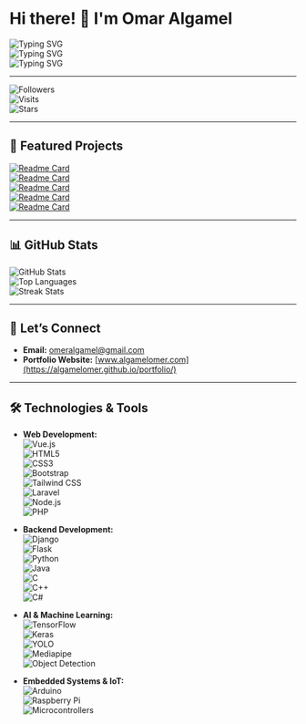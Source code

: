 # Hi there! 👋 I'm Omar Algamel

![Typing SVG](https://readme-typing-svg.herokuapp.com?font=Fira+Code&size=25&pause=1000&color=36BCF7&width=555&lines=web+developer+%7C+full+stack;app+development+%7C+Flutter)  
![Typing SVG](https://readme-typing-svg.herokuapp.com?font=Fira+Code&size=25&pause=1000&color=36BCF7&width=555&lines=AI+Developer+%7C+Object+Detection+Expert;Self-Driving+Car+%7C+object+detection+etc.)  
![Typing SVG](https://readme-typing-svg.herokuapp.com?font=Fira+Code&size=25&pause=1000&color=36BCF7&width=555&lines=embedded+system+expert+%7C+Iot;Arduino+%7C+RPI+%7C+custom+boards+%7C+micro+controller)

---

![Followers](https://img.shields.io/github/followers/algamelomer?style=social)  
![Visits](https://komarev.com/ghpvc/?username=algamelomer&color=blue)  
![Stars](https://img.shields.io/github/stars/algamelomer?style=social)

---

## 🚀 Featured Projects

[![Readme Card](https://github-readme-stats.vercel.app/api/pin/?username=algamelomer&repo=Mediapipe-tflite-object-detection-&theme=radical)](https://github.com/algamelomer/Mediapipe-tflite-object-detection-)  
[![Readme Card](https://github-readme-stats.vercel.app/api/pin/?username=algamelomer&repo=self-driving-car&theme=radical)](https://github.com/algamelomer/self-driving-car)  
[![Readme Card](https://github-readme-stats.vercel.app/api/pin/?username=algamelomer&repo=Mlebuu&theme=radical)](https://github.com/algamelomer/Mlebuu)  
[![Readme Card](https://github-readme-stats.vercel.app/api/pin/?username=algamelomer&repo=EgyTech-Team-Project-PHP&theme=radical)](https://github.com/algamelomer/EgyTech-Team-Project-PHP)  
[![Readme Card](https://github-readme-stats.vercel.app/api/pin/?username=algamelomer&repo=smart-parking-comp.-vision-&theme=radical)](https://github.com/algamelomer/smart-parking-comp.-vision-)

---

## 📊 GitHub Stats

![GitHub Stats](https://github-readme-stats.vercel.app/api?username=algamelomer&show_icons=true&theme=radical)  
![Top Languages](https://readme-stats.vercel.app/api/top-langs/?username=algamelomer&layout=compact&theme=radical)  
![Streak Stats](https://github-readme-streak-stats.herokuapp.com/?user=algamelomer&theme=radical)

---

## 🤝 Let’s Connect

- **Email:** [omeralgamel@gmail.com](mailto:omeralgamel@gmail.com)  
- **Portfolio Website:** [www.algamelomer.com](https://algamelomer.github.io/portfolio/)

---

## 🛠️ Technologies & Tools

- **Web Development:**  
  ![Vue.js](https://img.shields.io/badge/Vue.js-4FC08D?logo=vue.js&logoColor=white)  
  ![HTML5](https://img.shields.io/badge/HTML5-E34F26?logo=html5&logoColor=white)  
  ![CSS3](https://img.shields.io/badge/CSS3-1572B6?logo=css3&logoColor=white)  
  ![Bootstrap](https://img.shields.io/badge/Bootstrap-563D7C?logo=bootstrap&logoColor=white)  
  ![Tailwind CSS](https://img.shields.io/badge/Tailwind%20CSS-38B2AC?logo=tailwindcss&logoColor=white)  
  ![Laravel](https://img.shields.io/badge/Laravel-EF4135?logo=laravel&logoColor=white)  
  ![Node.js](https://img.shields.io/badge/Node.js-339933?logo=node.js&logoColor=white)  
  ![PHP](https://img.shields.io/badge/PHP-777BB4?logo=php&logoColor=white)

- **Backend Development:**  
  ![Django](https://img.shields.io/badge/Django-092E20?logo=django&logoColor=white)  
  ![Flask](https://img.shields.io/badge/Flask-000000?logo=flask&logoColor=white)  
  ![Python](https://img.shields.io/badge/Python-3776AB?logo=python&logoColor=white)  
  ![Java](https://img.shields.io/badge/Java-007396?logo=java&logoColor=white)  
  ![C](https://img.shields.io/badge/C-A8B9CC?logo=c&logoColor=white)  
  ![C++](https://img.shields.io/badge/C%2B%2B-00599C?logo=c%2B%2B&logoColor=white)  
  ![C#](https://img.shields.io/badge/C%23-239120?logo=c-sharp&logoColor=white)

- **AI & Machine Learning:**  
  ![TensorFlow](https://img.shields.io/badge/TensorFlow-FF6F00?logo=tensorflow&logoColor=white)  
  ![Keras](https://img.shields.io/badge/Keras-D00000?logo=keras&logoColor=white)  
  ![YOLO](https://img.shields.io/badge/YOLO-004d00?logo=yolo&logoColor=white)  
  ![Mediapipe](https://img.shields.io/badge/Mediapipe-00B140?logo=google&logoColor=white)  
  ![Object Detection](https://img.shields.io/badge/Object%20Detection-FF6F00?logo=google&logoColor=white)

- **Embedded Systems & IoT:**  
  ![Arduino](https://img.shields.io/badge/Arduino-00979D?logo=arduino&logoColor=white)  
  ![Raspberry Pi](https://img.shields.io/badge/Raspberry%20Pi-A22846?logo=raspberrypi&logoColor=white)  
  ![Microcontrollers](https://img.shields.io/badge/Microcontroller-FF6F00?logo=micropython&logoColor=white)
